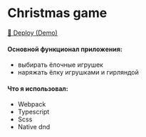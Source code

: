 # Christmas game
<a href="https://blackberryid-christmas-task-v2.netlify.app/">🚀 Deploy (Demo)</a>

#### Основной функционал приложения:
- выбирать ёлочные игрушек
- наряжать ёлку игрушками и гирляндой

#### Что я использовал:
- Webpack
- Typescript
- Scss
- Native dnd
